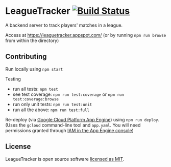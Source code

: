 # LeagueTracker [![Build Status](https://travis-ci.com/league-tracker/leaguetracker.svg?branch=master)](https://travis-ci.com/league-tracker/leaguetracker)

A backend server to track players' matches in a league.

Access at https://leaguetracker.appspot.com/ (or by running `npm run browse` from within the directory)

## Contributing
Run locally using `npm start`

Testing
- run all tests: `npm test`
- see test coverage: `npm run test:coverage` or `npm run test:coverage:browse`
- run only unit tests: `npm run test:unit`
- run all the above: `npm run test:full`

Re-deploy (via [Google Cloud Platform App Engine](https://cloud.google.com/appengine/docs/standard/nodejs/quickstart)) using `npm run deploy`. (Uses the `gcloud` command-line tool and `app.yaml`. You will need permissions granted through [IAM in the App Engine console](https://console.cloud.google.com/iam-admin/iam?project=leaguetracker))

## License

LeagueTracker is open source software [licensed as MIT](https://github.com/league-tracker/leaguetracker/blob/master/LICENSE).
